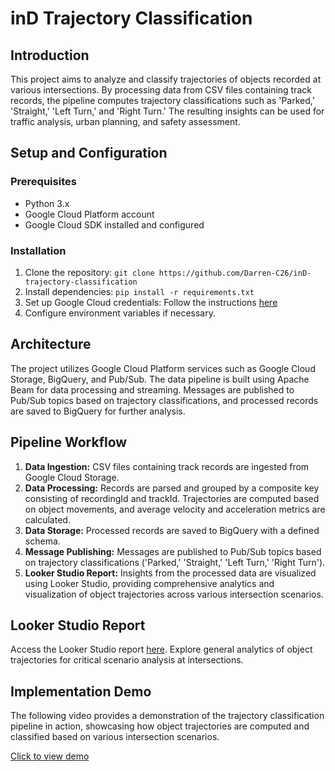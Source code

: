 # inD Trajectory Classification

## Introduction
This project aims to analyze and classify trajectories of objects recorded at various intersections. By processing data from CSV files containing track records, the pipeline computes trajectory classifications such as 'Parked,' 'Straight,' 'Left Turn,' and 'Right Turn.' The resulting insights can be used for traffic analysis, urban planning, and safety assessment.

## Setup and Configuration
### Prerequisites
- Python 3.x
- Google Cloud Platform account
- Google Cloud SDK installed and configured

### Installation
1. Clone the repository: `git clone https://github.com/Darren-C26/inD-trajectory-classification`
2. Install dependencies: `pip install -r requirements.txt`
3. Set up Google Cloud credentials: Follow the instructions [here](https://cloud.google.com/docs/authentication/getting-started)
4. Configure environment variables if necessary.

## Architecture
The project utilizes Google Cloud Platform services such as Google Cloud Storage, BigQuery, and Pub/Sub. The data pipeline is built using Apache Beam for data processing and streaming. Messages are published to Pub/Sub topics based on trajectory classifications, and processed records are saved to BigQuery for further analysis.

## Pipeline Workflow
1. **Data Ingestion:** CSV files containing track records are ingested from Google Cloud Storage.
2. **Data Processing:** Records are parsed and grouped by a composite key consisting of recordingId and trackId. Trajectories are computed based on object movements, and average velocity and acceleration metrics are calculated.
3. **Data Storage:** Processed records are saved to BigQuery with a defined schema.
4. **Message Publishing:** Messages are published to Pub/Sub topics based on trajectory classifications ('Parked,' 'Straight,' 'Left Turn,' 'Right Turn').
5. **Looker Studio Report:** Insights from the processed data are visualized using Looker Studio, providing comprehensive analytics and visualization of object trajectories across various intersection scenarios.

## Looker Studio Report
Access the Looker Studio report [here](https://lookerstudio.google.com/s/oabCVkyYdxg). Explore general analytics of object trajectories for critical scenario analysis at intersections.

## Implementation Demo
The following video provides a demonstration of the trajectory classification pipeline in action, showcasing how object trajectories are computed and classified based on various intersection scenarios.

[Click to view demo](https://drive.google.com/file/d/1anP9tobmOz5Bw65v38ZkjOnBAQNttaOV/preview)
